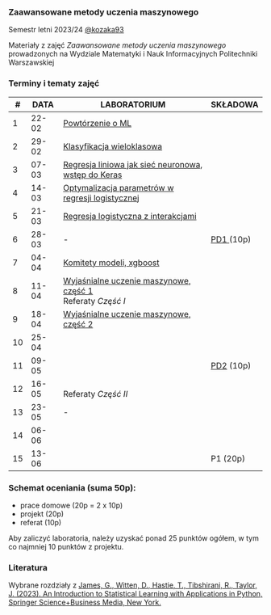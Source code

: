 ### Zaawansowane metody uczenia maszynowego

Semestr letni 2023/24 [@kozaka93](https://github.com/kozaka93) 

Materiały z zajęć _Zaawansowane metody uczenia maszynowego_ prowadzonych na Wydziale Matematyki i Nauk Informacyjnych Politechniki Warszawskiej

### Terminy i tematy zajęć 

<table>
<thead>
  <tr>
    <th>#</th>
    <th>DATA</th>
    <th>LABORATORIUM</th>
    <th>SKŁADOWA</th>
  </tr>
</thead>
<tbody>
  <tr>
    <td>1</td>
    <td>22-02</td>
    <td><a href="https://github.com/kozaka93/2024L-AdvancedML/tree/main/labs/lab01">Powtórzenie o ML</a></td>
    <td></td>
  </tr>
  <tr>
    <td>2</td>
    <td>29-02</td>
    <td><a href="https://github.com/kozaka93/2024L-AdvancedML/tree/main/labs/lab02">Klasyfikacja wieloklasowa</a></td>
    <td></td>
  </tr>
  <tr>
    <td>3</td>
    <td>07-03</td>
    <td><a href="https://github.com/kozaka93/2024L-AdvancedML/tree/main/labs/lab03">Regresja liniowa jak sieć neuronowa, wstęp do Keras</a></td>
    <td></td>
  </tr>
  <tr>
    <td>4</td>
    <td>14-03</td>
    <td><a href="https://github.com/kozaka93/2024L-AdvancedML/tree/main/labs/lab04">Optymalizacja parametrów w regresji logistycznej</a></td>
    <td></td>
  </tr>
  <tr>
    <td>5</td>
    <td>21-03</td>
    <td><a href="https://github.com/kozaka93/2024L-AdvancedML/tree/main/labs/lab05"> Regresja logistyczna z interakcjami</a></td>
    <td></td>
  </tr>
  <tr>
    <td>6</td>
    <td>28-03</td>
    <td>-</td>
    <td><a href="https://github.com/kozaka93/2024L-AdvancedML/blob/main/homeworks/hw1/ZMUM_PD1.pdf">PD1 </a>(10p)</td>
  </tr>
  <tr>
    <td>7</td>
    <td>04-04</td>
    <td><a href="https://github.com/kozaka93/2024L-AdvancedML/tree/main/labs/lab07">Komitety modeli, xgboost</a></td>
    <td></td>
  </tr>
  <tr>
    <td>8</td>
    <td>11-04</td>
    <td><a href="https://github.com/kozaka93/2024L-AdvancedML/tree/main/labs/lab08">Wyjaśnialne uczenie maszynowe, część 1 </a><br> Referaty <i>Część I</i></td>
    <td></td>
  </tr>
  <tr>
    <td>9</td>
    <td>18-04</td>
    <td><a href="https://github.com/kozaka93/2024L-AdvancedML/tree/main/labs/lab08">Wyjaśnialne uczenie maszynowe, część 2</a></td>
    <td></td>
  </tr>
  <tr>
    <td>10</td>
    <td>25-04</td>
    <td> </td>
    <td></td>
  </tr>
  <tr>
    <td>11</td>
    <td>09-05</td>
    <td></td>
    <td><a href="https://github.com/kozaka93/2024L-AdvancedML/tree/main/homeworks/hw2">PD2</a> (10p)</td>
  </tr>
  <tr>
    <td>12</td>
    <td>16-05</td>
    <td><br> Referaty <i>Część II</i></td>
    <td></td>
  </tr>
  <tr>
    <td>13</td>
    <td>23-05</td>
    <td>-</td>
    <td></td>
  </tr>
  <tr>
    <td>14</td>
    <td>06-06</td>
    <td></td>
    <td></td>
  </tr>
  <tr>
    <td>15</td>
    <td>13-06</td>
    <td></td>
    <td>P1 (20p)</td>
  </tr>
</tbody>
</table>

### Schemat oceniania (suma 50p):
- prace domowe (20p = 2 x 10p)
- projekt (20p)
- referat (10p)

Aby zaliczyć laboratoria, należy uzyskać ponad 25 punktów ogółem, w tym co najmniej 10 punktów z projektu.

### Literatura

Wybrane rozdziały z [James, G., Witten, D., Hastie, T., Tibshirani, R., Taylor, J. (2023). An Introduction to Statistical Learning with Applications in Python, Springer Science+Business Media, New York.](https://www.statlearning.com/)




